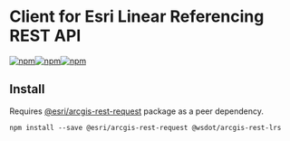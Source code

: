 Client for Esri Linear Referencing REST API
===========================================

[![npm][npm-v]][npm][![npm][npm-l]][npm][![npm][npm-dm]][npm]

[npm]:https://www.npmjs.org/package/@wsdot/arcgis-rest-lrs
<!-- ref -->
[npm-v]:https://img.shields.io/npm/v/@wsdot/arcgis-rest-lrs.svg?style=flat-square
[npm-l]:https://img.shields.io/npm/l/@wsdot/arcgis-rest-lrs.svg?style=flat-square
[npm-dm]:https://img.shields.io/npm/dm/@wsdot/arcgis-rest-lrs.svg?style=flat-square

Install
-------

Requires [@esri/arcgis-rest-request] package as a peer dependency.

```console
npm install --save @esri/arcgis-rest-request @wsdot/arcgis-rest-lrs
```

[@esri/arcgis-rest-request]:https://www.npmjs.com/package/@esri/arcgis-rest-request